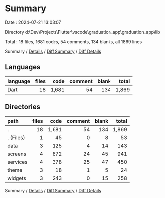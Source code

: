 # Summary

Date : 2024-07-21 13:03:07

Directory d:\\Dev\\Projects\\Flutter\\vscode\\graduation_app\\graduation_app\\lib

Total : 18 files,  1681 codes, 54 comments, 134 blanks, all 1869 lines

Summary / [Details](details.md) / [Diff Summary](diff.md) / [Diff Details](diff-details.md)

## Languages
| language | files | code | comment | blank | total |
| :--- | ---: | ---: | ---: | ---: | ---: |
| Dart | 18 | 1,681 | 54 | 134 | 1,869 |

## Directories
| path | files | code | comment | blank | total |
| :--- | ---: | ---: | ---: | ---: | ---: |
| . | 18 | 1,681 | 54 | 134 | 1,869 |
| . (Files) | 1 | 45 | 0 | 8 | 53 |
| data | 3 | 125 | 4 | 14 | 143 |
| screens | 4 | 872 | 24 | 45 | 941 |
| services | 4 | 378 | 25 | 47 | 450 |
| theme | 3 | 18 | 1 | 5 | 24 |
| widgets | 3 | 243 | 0 | 15 | 258 |

Summary / [Details](details.md) / [Diff Summary](diff.md) / [Diff Details](diff-details.md)